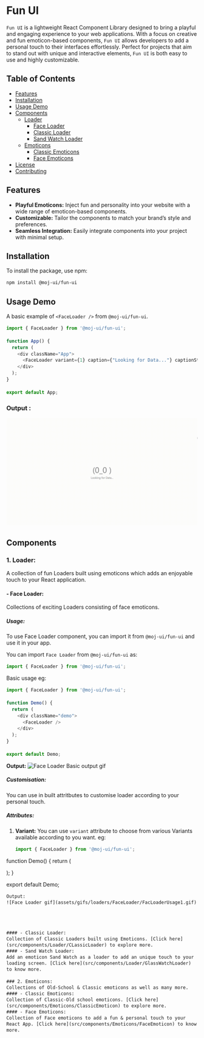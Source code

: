 # Fun UI

`Fun UI` is a lightweight React Component Library designed to bring a playful and engaging experience to your web applications. With a focus on creative and fun emoticon-based components, `Fun UI` allows developers to add a personal touch to their interfaces effortlessly. Perfect for projects that aim to stand out with unique and interactive elements, `Fun UI` is both easy to use and highly customizable.

## Table of Contents

- [Features](#features)
- [Installation](#installation)
- [Usage Demo](#usage-demo)
- [Components](#components)
  - [Loader](#1-loader)
    - [Face Loader](#--face-loader)
    - [Classic Loader](#--classic-loader)
    - [Sand Watch Loader](#--sand-watch-loader)
  - [Emoticons](#2-emoticons)
    - [Classic Emoticons](#--classic-emoticons)
    - [Face Emoticons](#--8face-emoticons)
- [License](#license)
- [Contributing](#contributing)


## Features
- **Playful Emoticons:** Inject fun and personality into your website with a wide range of emoticon-based components.
- **Customizable:** Tailor the components to match your brand’s style and preferences.
- **Seamless Integration:** Easily integrate components into your project with minimal setup.


## Installation
To install the package, use npm:
```bash
npm install @moj-ui/fun-ui
```

## Usage Demo

A basic example of `<FaceLoader />` from `@moj-ui/fun-ui`.

```javascript
import { FaceLoader } from '@moj-ui/fun-ui';

function App() {
  return (
    <div className="App">
      <FaceLoader variant={1} caption={"Looking for Data..."} captionStyle={{fontSize:"0.35em"}} time={1000}/>
    </div>
  );
}

export default App;
```

### Output :
![Face Loader example](assets/gifs/loaders/FaceLoader/FaceLoader1.gif)

## Components

### 1. Loader:
A collection of fun Loaders built using emoticons which adds an enjoyable touch to your React application.
#### - Face Loader:
Collections of exciting Loaders consisting of face emoticons.

##### Usage: 
To use Face Loader component, you can import it from `@moj-ui/fun-ui` and use it in your app. 

You can import `Face Loader` from `@moj-ui/fun-ui` as: 

```javascript
import { FaceLoader } from '@moj-ui/fun-ui';
```

Basic usage eg:

```javascript
import { FaceLoader } from '@moj-ui/fun-ui';

function Demo() {
  return (
    <div className="demo">
      <FaceLoader />
    </div>
  );
}

export default Demo;
````
**Output:**
![Face Loader Basic output gif](assets/gifs/loaders/FaceLoader/FaceLoaderBasic.gif)

##### Customisation:
You can use in built attritbutes to customise loader according to your personal touch.
##### Attributes:
1. **Variant:** You can use `variant` attribute to choose from various Variants available according to you want.
   eg:
   ```javascript
   import { FaceLoader } from '@moj-ui/fun-ui';

function Demo() {
  return (
    <div className="demo" variant={20}>
      <FaceLoader />
    </div>
  );
}

export default Demo;
```
Output:
![Face Loader gif](assets/gifs/loaders/FaceLoader/FacLoaderUsage1.gif)


   

#### - Classic Loader:
Collection of Classic Loaders built using Emoticons. [Click here](src/components/Loader/CLassicLoader) to explore more.
#### - Sand Watch Loader:
Add an emoticon Sand Watch as a loader to add an unique touch to your loading screen. [Click here](src/components/Loader/GlassWatchLoader) to know more.

### 2. Emoticons:
Collections of Old-School & Classic emoticons as well as many more.
#### - Classic Emoticons:
Collection of Classic-Old school emoticons. [Click here](src/components/Emoticons/ClassicEmoticon) to explore more.
#### - Face Emoticons:
Collection of Face emoticons to add a fun & personal touch to your React App. [Click here](src/components/Emoticons/FaceEmoticon) to know more.
